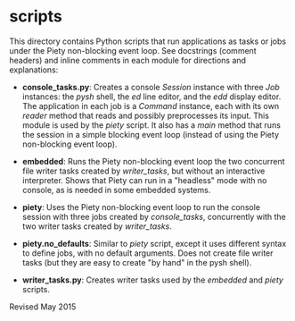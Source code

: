 
scripts
=======

This directory contains Python scripts that run applications as tasks
or jobs under the Piety non-blocking event loop.  See docstrings
(comment headers) and inline comments in each module for directions
and explanations:

- **console_tasks.py**: Creates a console *Session* instance with three
  *Job* instances: the *pysh* shell, the *ed* line editor, and the *edd*
  display editor.  The application in each job is a *Command* instance,
  each with its own *reader* method that reads and possibly preprocesses its input. 
  This module is used by the *piety* script. 
  It also has a *main* method that
  runs the session in a simple blocking event loop (instead of using
  the Piety non-blocking event loop).

- **embedded**: Runs the Piety non-blocking event loop the two concurrent file
   writer tasks created by *writer_tasks*, but without an interactive
   interpreter.  Shows that Piety can run in a "headless" mode with no
   console, as is needed in some embedded systems.

- **piety**: Uses the Piety non-blocking event loop to run the console session with
  three jobs created by *console_tasks*, concurrently with the two
  writer tasks created by *writer_tasks*.

- **piety.no_defaults**: Similar to  *piety* script, except it uses different
   syntax to define jobs, with no default arguments.  Does not create
   file writer tasks (but they are easy to create "by hand" in the pysh shell).

- **writer_tasks.py**: Creates writer tasks used by the *embedded* and
    *piety* scripts.

Revised May 2015

